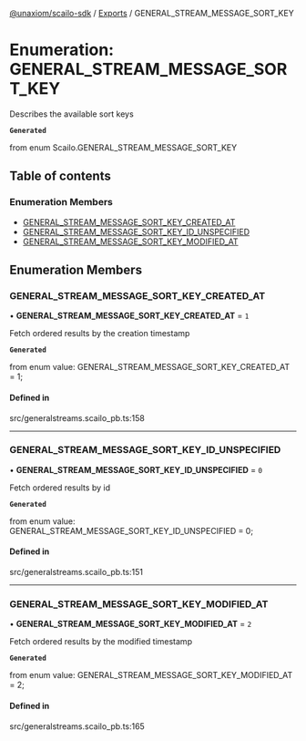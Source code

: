 [@unaxiom/scailo-sdk](../README.md) / [Exports](../modules.md) / GENERAL\_STREAM\_MESSAGE\_SORT\_KEY

# Enumeration: GENERAL\_STREAM\_MESSAGE\_SORT\_KEY

Describes the available sort keys

**`Generated`**

from enum Scailo.GENERAL_STREAM_MESSAGE_SORT_KEY

## Table of contents

### Enumeration Members

- [GENERAL\_STREAM\_MESSAGE\_SORT\_KEY\_CREATED\_AT](GENERAL_STREAM_MESSAGE_SORT_KEY.md#general_stream_message_sort_key_created_at)
- [GENERAL\_STREAM\_MESSAGE\_SORT\_KEY\_ID\_UNSPECIFIED](GENERAL_STREAM_MESSAGE_SORT_KEY.md#general_stream_message_sort_key_id_unspecified)
- [GENERAL\_STREAM\_MESSAGE\_SORT\_KEY\_MODIFIED\_AT](GENERAL_STREAM_MESSAGE_SORT_KEY.md#general_stream_message_sort_key_modified_at)

## Enumeration Members

### GENERAL\_STREAM\_MESSAGE\_SORT\_KEY\_CREATED\_AT

• **GENERAL\_STREAM\_MESSAGE\_SORT\_KEY\_CREATED\_AT** = ``1``

Fetch ordered results by the creation timestamp

**`Generated`**

from enum value: GENERAL_STREAM_MESSAGE_SORT_KEY_CREATED_AT = 1;

#### Defined in

src/generalstreams.scailo_pb.ts:158

___

### GENERAL\_STREAM\_MESSAGE\_SORT\_KEY\_ID\_UNSPECIFIED

• **GENERAL\_STREAM\_MESSAGE\_SORT\_KEY\_ID\_UNSPECIFIED** = ``0``

Fetch ordered results by id

**`Generated`**

from enum value: GENERAL_STREAM_MESSAGE_SORT_KEY_ID_UNSPECIFIED = 0;

#### Defined in

src/generalstreams.scailo_pb.ts:151

___

### GENERAL\_STREAM\_MESSAGE\_SORT\_KEY\_MODIFIED\_AT

• **GENERAL\_STREAM\_MESSAGE\_SORT\_KEY\_MODIFIED\_AT** = ``2``

Fetch ordered results by the modified timestamp

**`Generated`**

from enum value: GENERAL_STREAM_MESSAGE_SORT_KEY_MODIFIED_AT = 2;

#### Defined in

src/generalstreams.scailo_pb.ts:165
